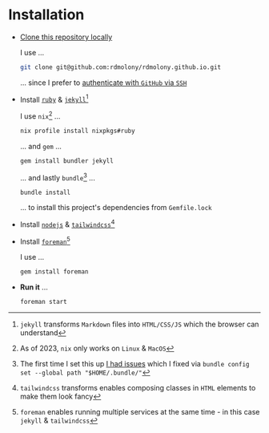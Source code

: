 # Installation

- [Clone this repository locally](https://docs.github.com/en/repositories/creating-and-managing-repositories/cloning-a-repository)

    I use ...

    ```sh
    git clone git@github.com:rdmolony/rdmolony.github.io.git
    ```

    ... since I prefer to [authenticate with `GitHub` via `SSH`](https://docs.github.com/en/authentication/connecting-to-github-with-ssh)

- Install [`ruby`](https://ruby-lang.org/) & [`jekyll`](https://jekyllrb.com/)[^BOO]
    
    [^BOO]: `jekyll` transforms `Markdown` files into `HTML/CSS/JS` which the browser can understand

    I use `nix`[^BOT] ...

    ```sh
    nix profile install nixpkgs#ruby
    ```

    [^BOT]: As of 2023, `nix` only works on `Linux` & `MacOS`

    ... and `gem` ...

    ```sh
    gem install bundler jekyll
    ```

    ... and lastly `bundle`[^XOO] ...

    ```sh
    bundle install
    ```

    [^XOO]: The first time I set this up [I had issues](https://github.com/rdmolony/til/blob/2b968e9e27516516c1afdbd979a4e183f640acae/til/fix-gem-not-installed-on-my-machine.md) which I fixed via `bundle config set --global path "$HOME/.bundle/"`

    ... to install this project's dependencies from `Gemfile.lock`


- Install [`nodejs`](https://nodejs.org/) & [`tailwindcss`](https://tailwindcss.com/)[^HAT]

    [^HAT]: `tailwindcss` transforms enables composing classes in `HTML` elements to make them look fancy

- Install [`foreman`](https://github.com/ddollar/foreman)[^AHH]

    I use ...

    ```sh
    gem install foreman
    ```

    [^AHH]: `foreman` enables running multiple services at the same time - in this case `jekyll` & `tailwindcss`

- **Run it** ...

    ```sh
    foreman start
    ```
